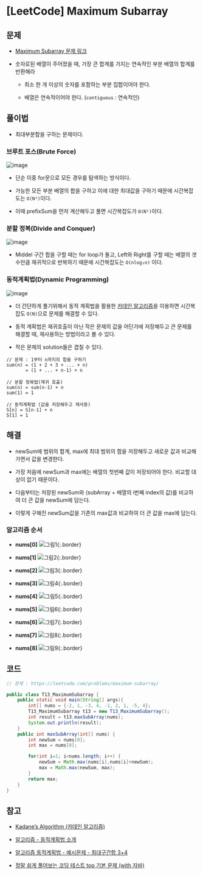 # [LeetCode] Maximum Subarray

## 문제

- [Maximum Subarray 문제 링크](https://leetcode.com/problems/maximum-subarray/)

- 숫자로된 배열이 주어졌을 때, 가장 큰 합계를 가지는 연속적인 부분 배열의 합계를 반환해라

  - 최소 한 개 이상의 숫자를 포함하는 부분 집합이어야 한다.

  - 배열은 연속적이어야 한다. (`contiguous` : 연속적인)



## 풀이법

- 최대부분합을 구하는 문제이다.


### 브루트 포스(Brute Force)

![image](https://user-images.githubusercontent.com/66978721/107371853-17608f00-6b28-11eb-8da6-fdd14c595915.png)

- 단순 이중 for문으로 모든 경우를 탐색하는 방식이다.

- 가능한 모든 부분 배열의 합을 구하고 이에 대한 최대값을 구하기 때문에 시간복잡도는 `O(N³)`이다.

- 이때 prefixSum을 먼저 계산해두고 풀면 시간복잡도가 `O(N²)`이다.

### 분할 정복(Divide and Conquer)

![image](https://user-images.githubusercontent.com/66978721/107372767-1f6cfe80-6b29-11eb-8e78-b3be4a7a8ed3.png)

- Middel 구간 합을 구할 때는 for loop가 돌고, Left와 Right를 구할 때는 배열의 갯수만큼 재귀적으로 반복하기 때문에 시간복잡도는 `O(nlog₂n)` 이다. 

### 동적계획법(Dynamic Programming)
![image](https://user-images.githubusercontent.com/66978721/108597409-40a4d900-73cc-11eb-9d0a-f66ee31c09fc.png)
- 더 간단하게 풀기위해서 동적 계획법을 활용한 [카데인 알고리즘](https://medium.com/@vdongbin/kadanes-algorithm-%EC%B9%B4%EB%8D%B0%EC%9D%B8-%EC%95%8C%EA%B3%A0%EB%A6%AC%EC%A6%98-acbc8c279f29)을 이용하면 시간복잡도 `O(N)`으로 문제를 해결할 수 있다.

- 동적 계획법은 재귀호출이 아닌 작은 문제의 값을 어딘가에 저장해두고 큰 문제를 해결할 때, 재사용하는 방법이라고 볼 수 있다.

- 작은 문제의 solution들은 겹칠 수 있다.
 
```
// 문제 : 1부터 n까지의 합을 구하기
sum(n) = (1 + 2 + 3 + ... + n)
       = (1 + ... + n-1) + n

// 분할 정복법(재귀 호출)
sum(n) = sum(n-1) + n 
sum(1) = 1

// 동적계획법 (값을 저장해두고 재사용) 
S[n] = S[n-1] + n 
S[1] = 1
```

## 해결

- newSum에 범위의 합계, max에 최대 범위의 합을 저장해두고 새로운 값과 비교해가면서 값을 변경한다.

- 가장 처음에 newSum과 max에는 배열의 첫번째 값이 저장되어야 한다. 비교할 대상이 없기 때문이다.

- 다음부터는 저장된 newSum와 (subArray + 배열의 i번째 index의 값)를 비교하여 더 큰 값을 newSum에 담는다.

- 이렇게 구해진 newSum값을 기존의 max값과 비교하여 더 큰 값을 max에 담는다.


### 알고리즘 순서

- **nums[0]**
![그림1](https://user-images.githubusercontent.com/66978721/108597523-d7719580-73cc-11eb-9ebf-2af5595a604f.png){:.border}

- **nums[1]**
![그림2](https://user-images.githubusercontent.com/66978721/108597524-d7719580-73cc-11eb-8e1d-1b634afa7f55.png){:.border}

- **nums[2]**
![그림3](https://user-images.githubusercontent.com/66978721/108597525-d80a2c00-73cc-11eb-86d6-5eed756cba9e.png){:.border}

- **nums[3]**
![그림4](https://user-images.githubusercontent.com/66978721/108597526-d80a2c00-73cc-11eb-9e14-e2b8c2d93c6a.png){:.border}

- **nums[4]**
![그림5](https://user-images.githubusercontent.com/66978721/108597527-d8a2c280-73cc-11eb-8afc-160aa0fdf2fa.png){:.border}

- **nums[5]**
![그림6](https://user-images.githubusercontent.com/66978721/108597528-d8a2c280-73cc-11eb-9720-8e97d6b198f5.png){:.border}

- **nums[6]**
![그림7](https://user-images.githubusercontent.com/66978721/108597531-d93b5900-73cc-11eb-9db2-b652c932c82e.png){:.border}

- **nums[7]**
![그림8](https://user-images.githubusercontent.com/66978721/108597533-d93b5900-73cc-11eb-8e57-d26cbc7b26ee.png){:.border}

- **nums[8]**
![그림9](https://user-images.githubusercontent.com/66978721/108597521-d6406880-73cc-11eb-89d3-c4a27bd9e215.png){:.border}


## 코드

```java
// 문제 : https://leetcode.com/problems/maximum-subarray/

public class T13_MaximumSubarray {
    public static void main(String[] args){
        int[] nums = {-2, 1, -3, 4, -1, 2, 1, -5, 4};
        T13_MaximumSubarray t13 = new T13_MaximumSubarray();
        int result = t13.maxSubArray(nums);
        System.out.println(result);
    }
    public int maxSubArray(int[] nums) {
        int newSum = nums[0];
        int max = nums[0];

        for(int i=1; i<nums.length; i++) {
            newSum = Math.max(nums[i],nums[i]+newSum);
            max = Math.max(newSum, max);
        }
        return max;
    }
}
```


## 참고

- [Kadane’s Algorithm (카데인 알고리즘)](https://medium.com/@vdongbin/kadanes-algorithm-%EC%B9%B4%EB%8D%B0%EC%9D%B8-%EC%95%8C%EA%B3%A0%EB%A6%AC%EC%A6%98-acbc8c279f29)

- [알고리즘 - 동적계획법 소개](https://www.youtube.com/watch?v=-G8kDiMAPf8)

- [알고리즘 동적계획법 - 예시문제 - 최대구간합 3+4](https://www.youtube.com/watch?v=8EBr8aPdL9g)

- [정말 쉽게 풀어보는 코딩 테스트 top 기본 문제 (with 자바)](https://www.inflearn.com/course/%EC%BD%94%EB%94%A9%ED%85%8C%EC%8A%A4%ED%8A%B8-%EC%9E%90%EB%B0%94/lecture/22827?tab=note&speed=1.25)
